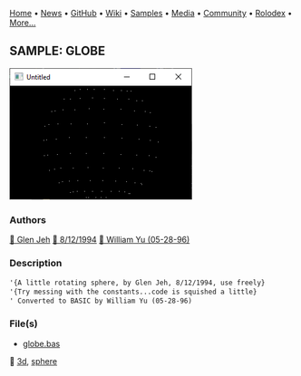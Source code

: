 [Home](https://qb64.com) • [News](../../news.md) • [GitHub](../../github.md) • [Wiki](../../wiki.md) • [Samples](../../samples.md) • [Media](../../media.md) • [Community](../../community.md) • [Rolodex](../../rolodex.md) • [More...](../../more.md)

## SAMPLE: GLOBE

![screenshot.png](img/screenshot.png)

### Authors

[🐝 Glen Jeh](../glen-jeh.md) [🐝 8/12/1994](../8/12/1994.md) [🐝 William Yu (05-28-96)](../william-yu-(05-28-96).md) 

### Description

```text
'{A little rotating sphere, by Glen Jeh, 8/12/1994, use freely}
'{Try messing with the constants...code is squished a little}
' Converted to BASIC by William Yu (05-28-96)
```

### File(s)

* [globe.bas](src/globe.bas)

🔗 [3d](../3d.md), [sphere](../sphere.md)
